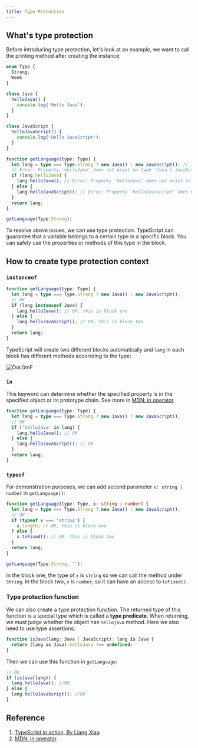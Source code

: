 ```yaml
---
title: Type Protection
---
```


## What's type protection

Before introducing type protection, let's look at an example, we want to call the printing method after creating the instance:

```ts
enum Type {
  Strong,
  Week
}

class Java {
  helloJava() {
    console.log('Hello Java');
  }
}

class JavaScript {
  helloJavaScript() {
    console.log('Hello JavaScript');
  }
}

function getLanguage(type: Type) {
  let lang = type === Type.Strong ? new Java() : new JavaScript(); // let lang: Java | JavaScript
  // Error: Property 'helloJava' does not exist on type 'Java | JavaScript'.
  if (lang.helloJava) {
    lang.helloJava(); // Error: Property 'helloJava' does not exist on type 'JavaScript'.
  } else {
    lang.helloJavaScript(); // Error: Property 'helloJavaScript' does not exist on type 'Java'.
  }
  return lang;
}

getLanguage(Type.Strong);
```

To resolve above issues, we can use type protection. TypeScript can guarantee that a variable belongs to a certain type in a specific block. You can safely use the properties or methods of this type in the block.

## How to create type protection context

### `instanceof`

```ts {4}
function getLanguage(type: Type) {
  let lang = type === Type.Strong ? new Java() : new JavaScript();
  // OK
  if (lang instanceof Java) {
    lang.helloJava(); // OK, this is block one
  } else {
    lang.helloJavaScript(); // OK, this is block two
  }
  return lang;
}
```

TypeScript will create two different blocks automatically and `lang` in each block has different methods accorrding to the type:

<Img src='https://cosmos-x.oss-cn-hangzhou.aliyuncs.com/OoL0mF.png' alt='OoL0mF'/>

### `in`

This keyword can determine whether the specified property is in the specified object or its prototype chain. See more in [MDN: in operator](https://developer.mozilla.org/en-US/docs/Web/JavaScript/Reference/Operators/in)

```ts {4}
function getLanguage(type: Type) {
  let lang = type === Type.Strong ? new Java() : new JavaScript();
  // OK
  if ('helloJava' in lang) {
    lang.helloJava(); // OK
  } else {
    lang.helloJavaScript(); // OK
  }
  return lang;
}
```

### `typeof`

For demonstration purposes, we can add second parameter `x: string | number` in `getLanguage()`:

```ts {4,5,7}
function getLanguage(type: Type, x: string | number) {
  let lang = type === Type.Strong ? new Java() : new JavaScript();
  // OK
  if (typeof x === 'string') {
    x.length; // OK, this is block one
  } else {
    x.toFixed(); // OK, this is block two
  }
  return lang;
}

getLanguage(Type.Strong, '');
```

In the block one, the type of `x` is `string` so we can call the method under `String`. In the block two, `x` is `number`, so it can have an access to `toFixed()`.

### Type protection function

We can also create a type protection function. The returned type of this function is a special type which is called a **type predicate**. When returning, we must judge whether the object has `hellojava` method. Here we also need to use type assertions:

```ts
function isJava(lang: Java | JavaScript): lang is Java {
  return (lang as Java).helloJava !== undefined;
}
```

Then we can use this function in `getLanguage`:

```ts
// OK
if (isJava(lang)) {
  lang.helloJava(); //OK
} else {
  lang.helloJavaScript(); //OK
}
```

## Reference

1. [TypeScript in action, By Liang Xiao](https://time.geekbang.org/course/detail/211-110289)
2. [MDN: in operator](https://developer.mozilla.org/en-US/docs/Web/JavaScript/Reference/Operators/in)
